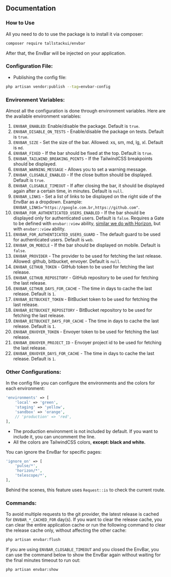 ## Documentation

### How to Use

All you need to do to use the package is to install it via composer:

```bash
composer require tallstackui/envbar
```

After that, the EnvBar will be injected on your application.

### Configuration File:

- Publishing the config file:

```bash
php artisan vendor:publish --tag=envbar-config
```

### Environment Variables:

Almost all the configuration is done through environment variables. Here are the available environment variables:

1. `ENVBAR_ENABLED`: Enable/disable the package. Default is `true`.
2. `ENVBAR_DISABLE_ON_TESTS` - Enable/disable the package on tests. Default is `true`.
3. `ENVBAR_SIZE` - Set the size of the bar. Allowed: xs, sm, md, lg, xl. Default is `md`.
4. `ENVBAR_FIXED` - If the bar should be fixed at the top. Default is `true`.
5. `ENVBAR_TAILWIND_BREAKING_POINTS` - If the TailwindCSS breakpoints should be displayed.
6. `ENVBAR_WARNING_MESSAGE` - Allows you to set a warning message.
7. `ENVBAR_CLOSABLE_ENABLED` - If the close button should be displayed. Default is `true`.
8. `ENVBAR_CLOSABLE_TIMEOUT` - If after closing the bar, it should be displayed again after a certain time, in minutes. Default is `null`.
9. `ENVBAR_LINKS` - Set a list of links to be displayed on the right side of the EnvBar as a dropdown. Example: `ENVBAR_LINKS="https://google.com.br,https://github.com"`.
10. `ENVBAR_FOR_AUTHENTICATED_USERS_ENABLED` - If the bar should be displayed only for authenticated users. Default is `false`. Requires a Gate to be defined with `envbar::view` ability, [similar we do with Horizon](https://laravel.com/docs/11.x/horizon#dashboard-authorization), but with `envbar::view` ability.
11. `ENVBAR_FOR_AUTHENTICATED_USERS_GUARD` - The default guard to be used for authenticated users. Default is `web`.
12. `ENVBAR_ON_MOBILE` - If the bar should be displayed on mobile. Default is `false`.
13. `ENVBAR_PROVIDER` - The provider to be used for fetching the last release. Allowed: github, bitbucket, envoyer. Default is `null`.
14. `ENVBAR_GITHUB_TOKEN` - GitHub token to be used for fetching the last release.
15. `ENVBAR_GITHUB_REPOSITORY` - GitHub repository to be used for fetching the last release.
16. `ENVBAR_GITHUB_DAYS_FOR_CACHE` - The time in days to cache the last release. Default is `1`.
17. `ENVBAR_BITBUCKET_TOKEN` - BitBucket token to be used for fetching the last release.
18. `ENVBAR_BITBUCKET_REPOSITORY` - BitBucket repository to be used for fetching the last release.
19. `ENVBAR_BITBUCKET_DAYS_FOR_CACHE` - The time in days to cache the last release. Default is `1`. 
20. `ENVBAR_ENVOYER_TOKEN` - Envoyer token to be used for fetching the last release. 
21. `ENVBAR_ENVOYER_PROJECT_ID` - Envoyer project id to be used for fetching the last release. 
22. `ENVBAR_ENVOYER_DAYS_FOR_CACHE` - The time in days to cache the last release. Default is `1`. 


### Other Configurations:

In the config file you can configure the environments and the colors for each environment:

```php
'environments' => [
    'local' => 'green',
    'staging' => 'yellow',
    'sandbox' => 'orange',
    // 'production' => 'red',
],
```

- The production environment is not included by default. If you want to include it, you can uncomment the line.
- All the colors are TailwindCSS colors, **except: black and white.**

You can ignore the EnvBar for specific pages:

```php
'ignore_on' => [
    'pulse/*',
    'horizon/*',
    'telescope/*',
],
```
Behind the scenes, this feature uses `Request::is` to check the current route.

### Commands:

To avoid multiple requests to the git provider, the latest release is cached for `ENVBAR_*_CACHED_FOR` day(s). If you want to clear the release cache, you can clear the entire application cache or run the following command to clear the release cache only, without affecting the other cache:

```bash
php artisan envbar:flush
```

If you are using `ENVBAR_CLOSABLE_TIMEOUT` and you closed the EnvBar, you can use the command below to show the EnvBar again without waiting for the final minutes timeout to run out:

```bash
php artisan envbar:show
```
